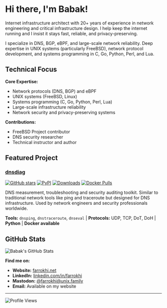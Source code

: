 # Hi there, I'm Babak!

Internet infrastructure architect with 20+ years of experience in network engineering and critical infrastructure design. I help keep the internet running and I insist it stays fast, reliable, and privacy-preserving.

I specialize in DNS, BGP, eBPF, and large-scale network reliability. Deep expertise in UNIX systems (particularly FreeBSD), network protocol development, and systems programming in C, Go, Python, Perl, and Lua.

## Technical Focus

**Core Expertise:**
- Network protocols (DNS, BGP) and eBPF
- UNIX systems (FreeBSD, Linux)
- Systems programming (C, Go, Python, Perl, Lua)
- Large-scale infrastructure reliability
- Network security and privacy-preserving systems

**Contributions:**
- FreeBSD Project contributor
- DNS security researcher
- Technical instructor and author

## Featured Project

### [dnsdiag](https://github.com/farrokhi/dnsdiag)

[![GitHub stars](https://img.shields.io/github/stars/farrokhi/dnsdiag.svg?style=social&label=Star&maxAge=8600)](https://github.com/farrokhi/dnsdiag/stargazers)
[![PyPI](https://img.shields.io/pypi/v/dnsdiag.svg?maxAge=8600)](https://pypi.python.org/pypi/dnsdiag/)
[![Downloads](https://static.pepy.tech/personalized-badge/dnsdiag?period=total&units=international_system&left_color=grey&right_color=blue&left_text=PyPi%20Downloads)](https://pepy.tech/project/dnsdiag)
[![Docker Pulls](https://img.shields.io/docker/pulls/farrokhi/dnsdiag)](https://hub.docker.com/r/farrokhi/dnsdiag)

DNS measurement, troubleshooting and security auditing toolkit. Similar to traditional network tools like ping and traceroute but designed for DNS infrastructure. Used by network engineers and security professionals worldwide.

**Tools:** `dnsping`, `dnstraceroute`, `dnseval` | **Protocols:** UDP, TCP, DoT, DoH | **Python** | **Docker available** 

## GitHub Stats

![Babak's GitHub Stats](https://github-readme-stats.vercel.app/api?username=farrokhi&show_icons=true&theme=default&hide_border=true&count_private=true)


**Find me on:**
- **Website:** [farrokhi.net](http://farrokhi.net/)
- **LinkedIn:** [linkedin.com/in/farrokhi](https://linkedin.com/in/farrokhi)
- **Mastodon:** [@farrokhi@unix.family](https://unix.family/@farrokhi)
- **Email:** Available on my website

---

![Profile Views](https://komarev.com/ghpvc/?username=farrokhi&color=blue&style=flat-square)
